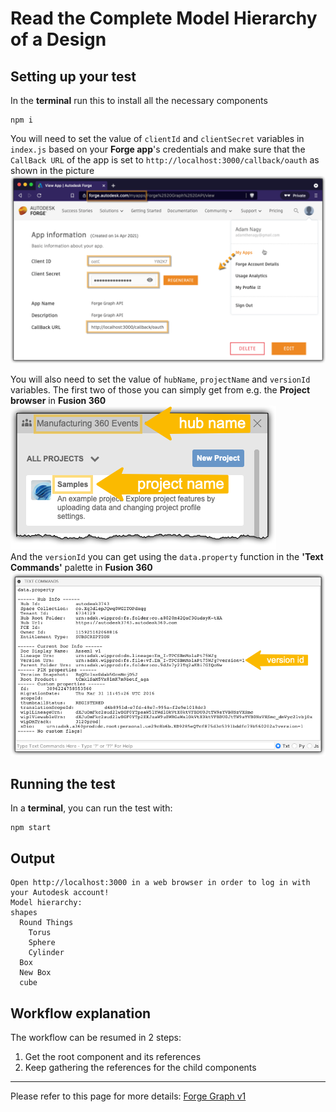 # Read the Complete Model Hierarchy of a Design

## Setting up your test
In the **terminal** run this to install all the necessary components
```
npm i
``` 

You will need to set the value of `clientId` and `clientSecret` variables in `index.js` based on your **Forge app**'s credentials and make sure that the `CallBack URL` of the app is set to `http://localhost:3000/callback/oauth` as shown in the picture\
![Get 3-legged token](./readme/ForgeCredentials.png)

You will also need to set the value of `hubName`, `projectName` and `versionId` variables. The first two of those you can simply get from e.g. the **Project browser** in **Fusion 360**
![Get version id](./readme/hubIdprojectId.png)\
And the `versionId` you can get using the `data.property` function in the **'Text Commands'** palette in **Fusion 360**\
![Get version id](./readme/versionId.png)

## Running the test
In a **terminal**, you can run the test with:
```
npm start
```

## Output
```
Open http://localhost:3000 in a web browser in order to log in with your Autodesk account!
Model hierarchy:
shapes
  Round Things
    Torus
    Sphere
    Cylinder
  Box
  New Box
  cube
```
## Workflow explanation

The workflow can be resumed in 2 steps:

1. Get the root component and its references
2. Keep gathering the references for the child components

-----------

Please refer to this page for more details: [Forge Graph v1](https://forge.autodesk.com/en/docs/forgeag/v1/developers_guide/overview/)

